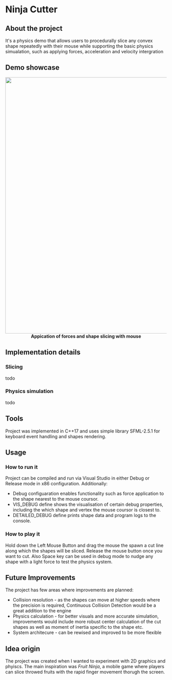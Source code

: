 # Ninja Cutter 
## About the project
It's a physics demo that allows users to procedurally slice any convex shape repeatedly with their mouse while supporting the basic physics simualation, such as applying forces, acceleration and velocity intergration

## Demo showcase
<p align="center">
  <img src="https://github.com/user-attachments/assets/88f339d6-6726-430c-a4f4-4bfce71ec7c6" width="800"><br>
  <b>Appication of forces and shape slicing with mouse</b>
</p>

## Implementation details

### Slicing 
todo

### Physics simulation
todo

## Tools 
Project was implemented in C++17 and uses simple library SFML-2.5.1 for keyboard event handling and shapes rendering.

## Usage

### How to run it
Project can be compiled and run via Visual Studio in either Debug or Release mode in x86 configuration. Additionally:
* Debug configuaration enables functionality such as force application to the shape nearest to the mouse coursor.
* VIS_DEBUG define shows the visualisation of certain debug properties, including the which shape and vertex the mouse coursor is closest to.
* DETAILED_DEBUG define prints shape data and program logs to the console.
### How to play it
Hold down the Left Mouse Button and drag the mouse the spawn a cut line along which the shapes will be sliced. Release the mouse button once you want to cut. Also Space key can be used in debug mode to nudge any shape with a light force to test the physics system.

## Future Improvements
The project has few areas where improvements are planned:
* Collision resolution - as the shapes can move at higher speeds where the precision is required, Continuous Collision Detection would be a great addition to the engine
* Physics calculation - for better visuals and more accurate simulation, improvements would include more robust center calculation of the cut shapes as well as moment of inertia specific to the shape etc.
* System architecure - can be rewised and improved to be more flexible

## Idea origin
The project was created when I wanted to experiment with 2D graphics and phyiscs. The main inspiration was _Fruit Ninja_, a mobile game where players can slice throwed fruits with the rapid finger movement thorugh the screen. 
